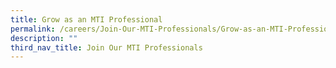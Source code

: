 ```yaml
---
title: Grow as an MTI Professional
permalink: /careers/Join-Our-MTI-Professionals/Grow-as-an-MTI-Professional
description: ""
third_nav_title: Join Our MTI Professionals
---
```

